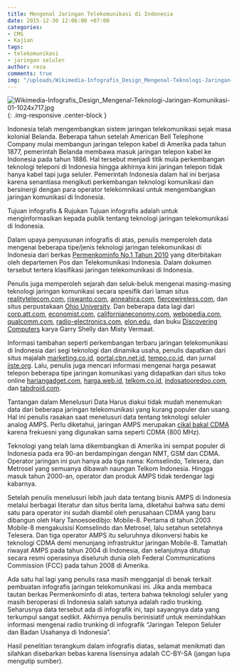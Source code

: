 ```yaml
---
title: Mengenal Jaringan Telekomunikasi di Indonesia
date: 2015-12-30 12:06:00 +07:00
categories:
- CMS
- Kajian
tags:
- telekomunikasi
- jaringan seluler
author: reza
comments: true
img: "/uploads/Wikimedia-Infografis_Design_Mengenal-Teknologi-Jaringan-Komunikasi-01-1024x717.jpg"
---
```


![Wikimedia-Infografis_Design_Mengenal-Teknologi-Jaringan-Komunikasi-01-1024x717.jpg](/uploads/Wikimedia-Infografis_Design_Mengenal-Teknologi-Jaringan-Komunikasi-01-1024x717.jpg){: .img-responsive .center-block }

Indonesia telah mengembangkan sistem jaringan telekomunikasi sejak masa kolonial Belanda. Beberapa tahun setelah American Bell Telephone Company mulai membangun jaringan telepon kabel di Amerika pada tahun 1877, pemerintah Belanda membawa masuk jaringan telepon kabel ke Indonesia pada tahun 1886. Hal tersebut menjadi titik mula perkembangan teknologi teleponi di Indonesia hingga akhirnya kini jaringan telepon tidak hanya kabel tapi juga seluler. Pemerintah Indonesia dalam hal ini berjasa karena senantiasa mengikuti perkembangan teknologi komunikasi dan bersinergi dengan para operator telekomnikasi untuk mengembangkan jaringan komunikasi di Indonesia.

Tujuan infografis & Rujukan
Tujuan infografis adalah untuk menginformasikan kepada publik tentang teknologi jaringan telekomunikasi di Indonesia.

Dalam upaya penyusunan infografis di atas, penulis memperoleh data mengenai beberapa tipe/jenis teknologi jaringan telekomunikasi di Indonesia dari berkas [Permenkominfo No.1 Tahun 2010](http://www.postel.go.id/content/ID/regulasi/telekomunikasi/kepmen/permenkominfo%20no.%201%20tahun%202010.pdf) yang diterbitakan oleh departemen Pos dan Telekomunikasi Indonesia. Dalam dokumen tersebut tertera klasifikasi jaringan telekomunikasi di Indonesia.

Penulis juga memperoleh sejarah dan seluk-beluk mengenai masing-masing teknologi jaringan komunikasi secara spesifik dari laman situs [realitytelecom.com](https://realitytelecom.com/rt/blog/2014/09/24/the-history-of-the-telephone-from-landline-to-voip/), [riswanto.com](http://www.riswanto.com/2012/05/penemu-telepon-dan-sejarahnya.html), [anneahira.com](http://www.anneahira.com/cdma.htm), [fiercewireless.com](http://www.fiercewireless.com/special-reports/advanced-mobile-phone-system-analog), dan situs perpustakaan [Ohio University](http://www.library.ohiou.edu/indopubs/1996/11/19/0081.html). Dan beberapa data lagi dari [corp.att.com](http://www.corp.att.com/attlabs/reputation/timeline/46mobile.html), [economist.com](http://www.economist.com/node/1841059), [californianeconomy.com](http://californiananoeconomy.org/content/qualcomm-0), [webopedia.com](http://www.webopedia.com/TERM/C/CDMA.html), [qualcomm.com](https://www.qualcomm.com/company/about/history), [radio-electronics.com](http://www.radio-electronics.com/info/rf-technology-design/cdma/what-is-cdma-basics-tutorial.php), [elon.edu](http://www.elon.edu/e-web/predictions/150/1870.xhtml), dan buku [Discovering Computers](https://books.google.com.vn/books/about/Discovering_Computers_Fundamentals.html?id=S-67juO1BOwC&redir_esc=y) karya Garry Shelly dan Misty Vermaat.

Informasi tambahan seperti perkembangan terbaru jaringan telekomunikasi di Indonesia dari segi teknologi dan dinamika usaha, penulis dapatkan dari situs majalah [marketing.co.id](http://www.marketing.co.id/gamang-masa-depan-cdma/), [portal.cbn.net.id](http://portal.cbn.net.id/cbprtl/common/stofriend.aspx?x=TechInfo&y=cybertech%7C0%7C0%7C2%7C3052), [tempo.co.id](http://tempo.co.id/hg/ekbis/2002/11/20/brk,20021120-03,id.html), dan jurnal [iiste.org](http://www.iiste.org/Journals/index.php/JIEA/article/download/15515/15922). Lalu, penulis juga mencari informasi mengenai harga pesawat telepon beberapa tipe jaringan komunikasi yang didapatkan dari situs toko online [hariangadget.com](http://hariangadget.com/harga-hp-nokia-terbaru/), [harga.web.id](http://harga.web.id/telkom-biaya-pemasangan-telepon-rumah.info), [telkom.co.id](http://www.telkom.co.id/UHI/UHI2011/ID/0607_tarif.html), [indosatooredoo.com](http://indosatooredoo.com/id/business/product/fixed-connectivity/indosat-phone), dan [tabdroid.com](http://tabdroid.com/harga-lg-tribute/).

Tantangan dalam Menelusuri Data
Harus diakui tidak mudah menemukan data dari beberapa jaringan telekomunikasi yang kurang populer dan usang. Hal ini penulis rasakan saat menelusuri data tentang teknologi seluler analog AMPS. Perlu diketahui, jaringan AMPS merupakan [cikal bakal CDMA ](http://elib.unikom.ac.id/download.php?id=140925)karena frekuesni yang digunakan sama seperti CDMA (800 MHz).

Teknologi yang telah lama dikembangkan di Amerika ini sempat populer di Indonesia pada era 90-an berdampingan dengan NMT, GSM dan CDMA. Operator jaringan ini pun hanya ada tiga nama: Komselindo, Telesera, dan Metrosel yang semuanya dibawah naungan Telkom Indonesia. Hingga masuk tahun 2000-an, operator dan produk AMPS tidak terdengar lagi kabarnya.

Setelah penulis menelusuri lebih jauh data tentang bisnis AMPS di Indonesia melalui berbagai literatur dan situs berita lama, diketahui bahwa satu demi satu para operator ini sudah diambil oleh perusahaan CDMA yang baru dibangun oleh Hary Tanoesoedibjo: Mobile-8. Pertama di tahun 2003 Mobile-8 mengakuisisi Komselindo dan Metrosel, lalu setahun setelahnya Telesera. Dan tiga operator AMPS itu seluruhnya dikonversi habis ke teknologi CDMA demi menunjang infrastruktur jaringan Mobile-8. Tamatlah riwayat AMPS pada tahun 2004 di Indonesia, dan selanjutnya ditutup secara resmi operasinya diseluruh dunia oleh Federal Communications Commission (FCC) pada tahun 2008 di Amerika.

Ada satu hal lagi yang penulis rasa masih mengganjal di benak terkait pembuatan infografis jaringan telekomunikasi ini. Jika anda membaca tautan berkas Permenkominfo di atas, tertera bahwa teknologi seluler yang masih beroperasi di Indonesia salah satunya adalah radio trunking. Seharusnya data tersebut ada di infografik ini, tapi sayangnya data yang terkumpul sangat sedikit. Akhirnya penulis berinisiatif untuk memindahkan informasi mengenai radio trunking di infografik “Jaringan Telepon Seluler dan Badan Usahanya di Indonesia”.

Hasil penelitian terangkum dalam infografis diatas, selamat menikmati dan silahkan disebarkan bebas karena lisensinya adalah CC-BY-SA (jangan lupa mengutip sumber).